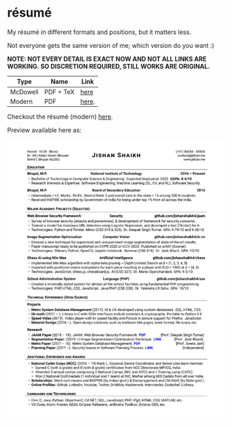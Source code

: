 # résumé
My résumé in different formats and positions, but it matters less.

Not everyone gets the same version of me; which version do you want :)

**NOTE: NOT EVERY DETAIL IS EXACT NOW AND NOT ALL LINKS ARE WORKING. SO DISCRETION REQUIRED, STILL WORKS ARE ORIGINAL.**

Type | Name | Link | 
-----|------|------|
McDowell | PDF + TeX | [here](https://github.com/jishanshaikh4/resume/blob/master/McDowell-CV/main.pdf) | 
Modern | PDF | [here](https://www.github.com/jishanshaikh4/resume/blob/master/main.pdf). 

Checkout the résumé (modern) [here](https://www.github.com/jishanshaikh4/resume/blob/master/main.pdf).

Preview available here as:

![](https://github.com/jishanshaikh4/resume/blob/master/main-1.png)
